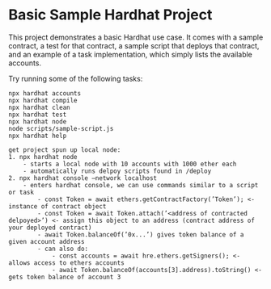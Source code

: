 # Basic Sample Hardhat Project

This project demonstrates a basic Hardhat use case. It comes with a sample contract, a test for that contract, a sample script that deploys that contract, and an example of a task implementation, which simply lists the available accounts.

Try running some of the following tasks:

```shell
npx hardhat accounts
npx hardhat compile
npx hardhat clean
npx hardhat test
npx hardhat node
node scripts/sample-script.js
npx hardhat help
```
```
get project spun up local node:
1. npx hardhat node
    - starts a local node with 10 accounts with 1000 ether each
    - automatically runs delpoy scripts found in /deploy
2. npx hardhat console —network localhost
    - enters hardhat console, we can use commands similar to a script or task
        - const Token = await ethers.getContractFactory(’Token’); <- instance of contract object
        - const Token = await Token.attach(’<address of contracted delpoyed>’) <- assign this object to an address (contract address of your deployed contract)
        - await Token.balanceOf(’0x...’) gives token balance of a given account address
        - can also do: 
            - const accounts = await hre.ethers.getSigners(); <- allows access to ethers accounts
            - await Token.balanceOf(accounts[3].address).toString() <- gets token balance of account 3

```